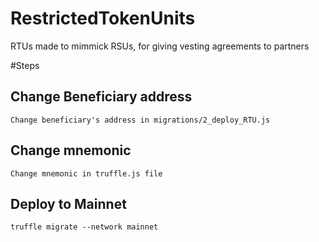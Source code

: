 # RestrictedTokenUnits
RTUs made to mimmick RSUs, for giving vesting agreements to partners

#Steps

## Change Beneficiary address
`Change beneficiary's address in migrations/2_deploy_RTU.js`

## Change mnemonic
`Change mnemonic in truffle.js file`

## Deploy to Mainnet 
```
truffle migrate --network mainnet
```
